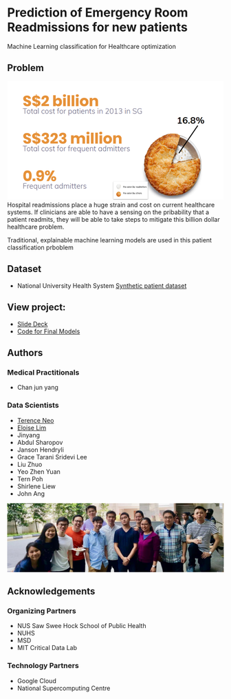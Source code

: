 # Prediction of Emergency Room Readmissions for new patients
Machine Learning classification for Healthcare optimization

## Problem
![](Images/pie.png)
Hospital readmissions place a huge strain and cost on current healthcare systems. If clinicians are able to have a sensing on the pribability that a patient readmits, they will be able to take steps to mitigate this billion dollar healthcare problem.

Traditional, explainable machine learning models are used in this patient classification prboblem

## Dataset
- National University Health System [Synthetic patient dataset](http://htmlpreview.github.io/?https://github.com/nus-mornin-lab/datathon-gcp-2019/blob/master/bigquery_tutorial/schemas/datadict.html)

## View project:
- [Slide Deck](https://docs.google.com/presentation/d/1iyc6C6Lsc666NSdZDXdKFiKf_86ZJLiCEtb1ZHteHBE/edit?usp=sharing)
- [Code for Final Models]((https://github.com/terenceneo/Prediction-of-ER-Readmissions/blob/master/Models.ipynb))

## Authors
### Medical Practitionals
- Chan jun yang
### Data Scientists
- [Terence Neo](https://github.com/terenceneo)
- [Eloise Lim](https://github.com/elmoose)
- Jinyang
- Abdul Sharopov
- Janson Hendryli
- Grace Tarani Sridevi Lee
- Liu Zhuo
- Yeo Zhen Yuan
- Tern Poh
- Shirlene Liew
- John Ang

![](Images/team.jpeg)

## Acknowledgements
### Organizing Partners
- NUS Saw Swee Hock School of Public Health
- NUHS
- MSD
- MIT Critical Data Lab

### Technology Partners
- Google Cloud
- National Supercomputing Centre